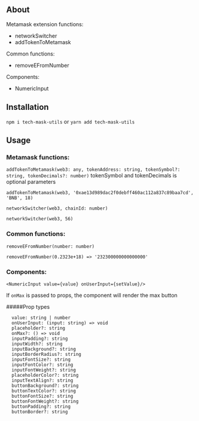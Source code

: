 ## About
Metamask extension functions:
- networkSwitcher
- addTokenToMetamask

Common functions:
- removeEFromNumber

Components:
- NumericInput

## Installation
`npm i tech-mask-utils` or `yarn add tech-mask-utils`

## Usage
### Metamask functions:

`addTokenToMetamask(web3: any, tokenAddress: string, tokenSymbol?: string, tokenDecimals?: number)`
tokenSymbol and tokenDecimals is optional parameters
```
addTokenToMetamask(web3, '0xae13d989dac2f0debff460ac112a837c89baa7cd', 'BNB', 18)
```

`networkSwitcher(web3, chainId: number)`
```
networkSwitcher(web3, 56)
```
### Common functions:

`removeEFromNumber(number: number)`
```
removeEFromNumber(0.2323e+18) => '232300000000000000'
```

### Components:

`<NumericInput value={value} onUserInput={setValue}/>`

If `onMax` is passed to props, the component will render the max button

#####Prop types

```
  value: string | number
  onUserInput: (input: string) => void
  placeholder?: string
  onMax?: () => void
  inputPadding?: string
  inputWidth?: string
  inputBackground?: string
  inputBorderRadius?: string
  inputFontSize?: string
  inputFontColor?: string
  inputFontWeight?: string
  placeholderColor?: string
  inputTextAlign?: string
  buttonBackground?: string
  buttonTextColor?: string
  buttonFontSize?: string
  buttonFontWeight?: string
  buttonPadding?: string
  buttonBorder?: string

```
